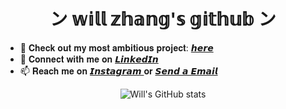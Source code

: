 

<h1 align="center">  ン 𝕨𝕚𝕝𝕝 𝕫𝕙𝕒𝕟𝕘'𝕤 𝕘𝕚𝕥𝕙𝕦𝕓 ン </h1>

<!--
**notwz/notwz** is a ✨ _special_ ✨ repository because its `README.md` (this file) appears on your GitHub profile.

Here are some ideas to get you started:

- 🔭 I’m currently working on ...
- 🌱 I’m currently learning ...
- 👯 I’m looking to collaborate on ...
- 🤔 I’m looking for help with ...
- 💬 Ask me about ...
- 📫 How to reach me: ...
- 😄 Pronouns: ...
- ⚡ Fun fact: ...
-->

- 🔭 𝐂𝐡𝐞𝐜𝐤 𝐨𝐮𝐭 𝐦𝐲 𝐦𝐨𝐬𝐭 𝐚𝐦𝐛𝐢𝐭𝐢𝐨𝐮𝐬 𝐩𝐫𝐨𝐣𝐞𝐜𝐭: <a href="https://chinadelightmd.com"> 𝙝𝙚𝙧𝙚 </a> 
- 👔 𝐂𝐨𝐧𝐧𝐞𝐜𝐭 𝐰𝐢𝐭𝐡 𝐦𝐞 𝐨𝐧 <a href="https://www.linkedin.com/in/notwz/"> 𝙇𝙞𝙣𝙠𝙚𝙙𝙄𝙣 </a>
- 📫 𝐑𝐞𝐚𝐜𝐡 𝐦𝐞 𝐨𝐧 <a href="https://www.instagram.com/notwillzhang/"> 𝙄𝙣𝙨𝙩𝙖𝙜𝙧𝙖𝙢 </a> 𝐨𝐫 <a href = "mailto: wz282@cornell.edu"> 𝙎𝙚𝙣𝙙 𝙖 𝙀𝙢𝙖𝙞𝙡</a>

<div align="center">
  
![Will's GitHub stats](https://github-readme-stats.vercel.app/api?username=notwz&count_private=true&hide=star,contribss&show_icons=true&theme=dark)
 
</div>
